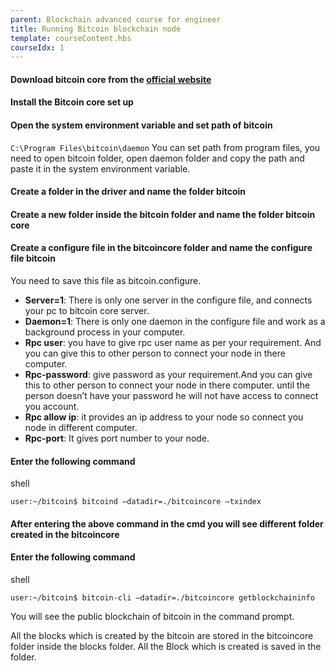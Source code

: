 ```yaml
---
parent: Blockchain advanced course for engineer
title: Running Bitcoin blockchain node
template: courseContent.hbs
courseIdx: 1
---
```

#### Download bitcoin core from the [official website](https://bitcoin.org/en/download)

#### Install the Bitcoin core set up

#### Open the system environment variable and set path of bitcoin
`C:\Program Files\bitcoin\daemon`
You can set path from program files, you need to open bitcoin folder, open daemon folder and copy the path and paste it in the system environment variable.

#### Create a folder in the driver and name the folder bitcoin

#### Create a new folder inside the bitcoin folder and name the folder bitcoin core

#### Create a configure file in the bitcoincore folder and name the configure file bitcoin
You need to save this file as bitcoin.configure.

* __Server=1__: There is only one server in the configure file, and connects your pc to bitcoin core server.
* __Daemon=1__: There is only one daemon in the configure file and work as a background process in your computer.
* __Rpc user__: you have to give rpc user name as per your requirement. And you can give this to other person to connect your node in there computer.
* __Rpc-password__: give password as your requirement.And you can give this to other person to connect your node in there computer. until the person doesn’t have your password he will not have access to connect you account.
* __Rpc allow ip__: it provides an ip address to your node so connect you node in different computer.
* __Rpc-port__: It gives port number to your node.

#### Enter the following command
<div class="precode">shell</div>

```console
user:~/bitcoin$ bitcoind –datadir=./bitcoincore –txindex
```

#### After entering the above command in the cmd you will see different folder created in the bitcoincore

#### Enter the following command
<div class="precode">shell</div>

```console
user:~/bitcoin$ bitcoin-cli –datadir=./bitcoincore getblockchaininfo
```

You will see the public blockchain of bitcoin in the command prompt.

All the blocks which is created by the bitcoin are stored in the bitcoincore folder inside the blocks folder. All the Block which is created is saved in the folder.
